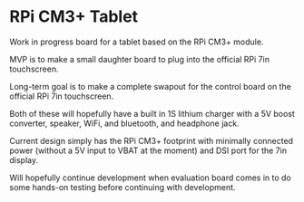 # RPi CM3+ Tablet
Work in progress board for a tablet based on the RPi CM3+ module.

MVP is to make a small daughter board to plug into the official RPi 7in touchscreen.

Long-term goal is to make a complete swapout for the control board on the official RPi 7in touchscreen.

Both of these will hopefully have a built in 1S lithium charger with a 5V boost converter, speaker, WiFi, and bluetooth, and headphone jack.

Current design simply has the RPi CM3+ footprint with minimally connected power (without a 5V input to VBAT at the moment) and DSI port for the 7in display.

Will hopefully continue development when evaluation board comes in to do some hands-on testing before continuing with development.
